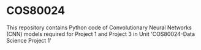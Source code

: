 # COS80024
This repository contains Python code of Convolutionary Neural Networks (CNN) models required for Project 1 and Project 3 in Unit 'COS80024-Data Science Project 1'
